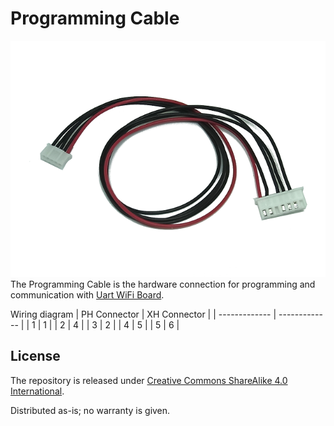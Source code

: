 Programming Cable
=========

![Programming Cable](ProgrammingCable.png)  
The Programming Cable is the hardware connection for programming and communication with [Uart WiFi Board](https://github.com/NaoNaoMe/Uart-WiFi-Board). 

Wiring diagram
| PH Connector  | XH Connector  |
| ------------- | ------------- |
| 1             | 1             |
| 2             | 4             |
| 3             | 2             |
| 4             | 5             |
| 5             | 6             |


License
-------------------
The repository is released under [Creative Commons ShareAlike 4.0 International](https://creativecommons.org/licenses/by-sa/4.0/).

Distributed as-is; no warranty is given.
